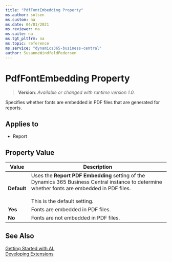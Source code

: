 ```yaml
---
title: "PdfFontEmbedding Property"
ms.author: solsen
ms.custom: na
ms.date: 04/01/2021
ms.reviewer: na
ms.suite: na
ms.tgt_pltfrm: na
ms.topic: reference
ms.service: "dynamics365-business-central"
author: SusanneWindfeldPedersen
---
```

[//]: # (START>DO_NOT_EDIT)
[//]: # (IMPORTANT:Do not edit any of the content between here and the END>DO_NOT_EDIT.)
[//]: # (Any modifications should be made in the .xml files in the ModernDev repo.)
# PdfFontEmbedding Property
> **Version**: _Available or changed with runtime version 1.0._

Specifies whether fonts are embedded in PDF files that are generated for reports.

## Applies to
-   Report

## Property Value

|Value|Description|
|-----------|---------------------------------------|
|**Default**|Uses the **Report PDF Embedding** setting of the Dynamics 365 Business Central instance to determine whether fonts are embedded in PDF files.  <br /><br /> This is the default setting.|
|**Yes**|Fonts are embedded in PDF files.|
|**No**|Fonts are not embedded in PDF files.|

[//]: # (IMPORTANT: END>DO_NOT_EDIT)


## See Also  
[Getting Started with AL](../devenv-get-started.md)  
[Developing Extensions](../devenv-dev-overview.md)  